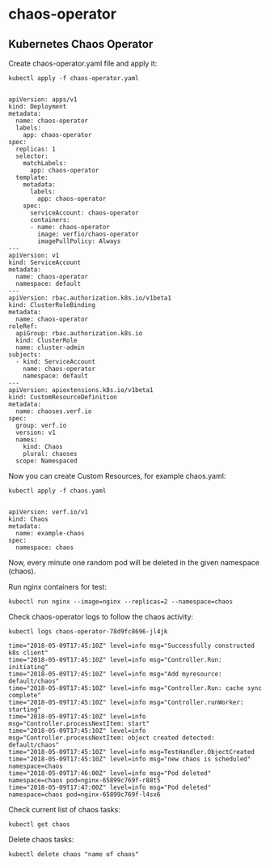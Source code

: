 # chaos-operator
## Kubernetes Chaos Operator

Create chaos-operator.yaml file and apply it:

`kubectl apply -f chaos-operator.yaml`


```

apiVersion: apps/v1
kind: Deployment
metadata:
  name: chaos-operator
  labels:
    app: chaos-operator
spec:
  replicas: 1
  selector:
    matchLabels:
      app: chaos-operator
  template:
    metadata:
      labels:
        app: chaos-operator
    spec:
      serviceAccount: chaos-operator
      containers:
      - name: chaos-operator
        image: verfio/chaos-operator
        imagePullPolicy: Always
---
apiVersion: v1
kind: ServiceAccount
metadata:
  name: chaos-operator
  namespace: default
---
apiVersion: rbac.authorization.k8s.io/v1beta1
kind: ClusterRoleBinding
metadata:
  name: chaos-operator
roleRef:
  apiGroup: rbac.authorization.k8s.io
  kind: ClusterRole
  name: cluster-admin
subjects:
  - kind: ServiceAccount
    name: chaos-operator
    namespace: default
---
apiVersion: apiextensions.k8s.io/v1beta1
kind: CustomResourceDefinition
metadata:
  name: chaoses.verf.io
spec:
  group: verf.io
  version: v1
  names:
    kind: Chaos
    plural: chaoses
  scope: Namespaced

```


Now you can create Custom  Resources, for example chaos.yaml:


`kubectl apply -f chaos.yaml`

```

apiVersion: verf.io/v1
kind: Chaos
metadata:
  name: example-chaos
spec:
  namespace: chaos

```


Now, every minute one random pod will be deleted in the given namespace (chaos).


Run nginx containers for test:


`kubectl run nginx --image=nginx --replicas=2 --namespace=chaos`


Check chaos-operator logs to follow the chaos activity:


`kubectl logs chaos-operator-78d9fc8696-jl4jk`


```
time="2018-05-09T17:45:10Z" level=info msg="Successfully constructed k8s client"
time="2018-05-09T17:45:10Z" level=info msg="Controller.Run: initiating"
time="2018-05-09T17:45:10Z" level=info msg="Add myresource: default/chaos"
time="2018-05-09T17:45:10Z" level=info msg="Controller.Run: cache sync complete"
time="2018-05-09T17:45:10Z" level=info msg="Controller.runWorker: starting"
time="2018-05-09T17:45:10Z" level=info msg="Controller.processNextItem: start"
time="2018-05-09T17:45:10Z" level=info msg="Controller.processNextItem: object created detected: default/chaos"
time="2018-05-09T17:45:10Z" level=info msg=TestHandler.ObjectCreated
time="2018-05-09T17:45:10Z" level=info msg="new chaos is scheduled" namespace=chaos
time="2018-05-09T17:46:00Z" level=info msg="Pod deleted" namespace=chaos pod=nginx-65899c769f-r88t5
time="2018-05-09T17:47:00Z" level=info msg="Pod deleted" namespace=chaos pod=nginx-65899c769f-l4sx6
```



Check current list of chaos tasks:


`kubectl get chaos`


Delete chaos tasks:


`kubectl delete chaos "name of chaos"`


